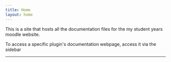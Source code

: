```yaml
---
title: Home
layout: home
---
```


This is a site that hosts all the documentation files for the my student years moodle website.

To access a specific plugin's documentation webpage, access it via the sidebar

----
